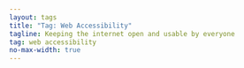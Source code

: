 ```yaml
---
layout: tags
title: "Tag: Web Accessibility"
tagline: Keeping the internet open and usable by everyone
tag: web accessibility
no-max-width: true
---
```

